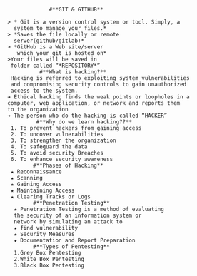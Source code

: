                    #**GIT & GITHUB**
        
      > * Git is a version control system or tool. Simply, a
        system to manage your files.*
      > *Saves the file locally or remote
        server(github/gitlab)*
      > *GitHub is a Web site/server
         which your git is hosted on*
      >Your files will be saved in
       folder called “*REPOSITORY*”
                #**What is hacking?**
       Hacking is referred to exploiting system vulnerabilities
       and compromising security controls to gain unauthorized
       access to the system.
      ➔ Ethical hacking finds the weak points or loopholes in a
      computer, web application, or network and reports them
      to the organization
      ➔ The person who do the hacking is called “HACKER”
               #**Why do we learn hacking??**
       1. To prevent hackers from gaining access
       2. To uncover vulnerabilities
       3. To strengthen the organization
       4. To safeguard the data
       5. To avoid security Breaches
       6. To enhance security awareness
              #**Phases of Hacking**
       ★ Reconnaissance
       ★ Scanning
       ★ Gaining Access
       ★ Maintaining Access
       ★ Clearing Tracks or Logs
              #**Penetration Testing**
        ★ Penetration Testing is a method of evaluating
        the security of an information system or
        network by simulating an attack to
        ★ find vulnerability
        ★ Security Measures
        ★ Documentation and Report Preparation
              #**Types of Pentesting**
        1.Grey Box Pentesting
        2.White Box Pentesting
        3.Black Box Pentesting
       
